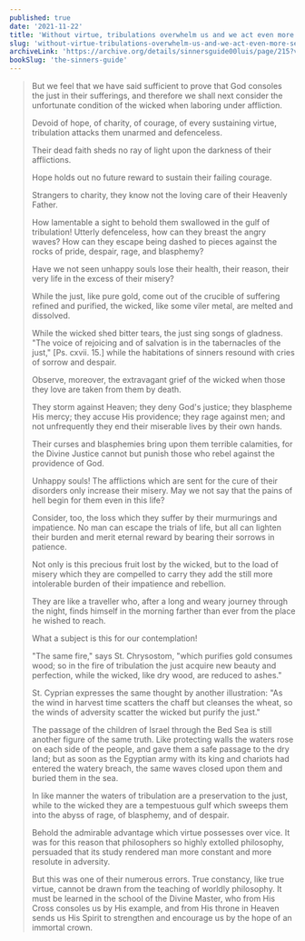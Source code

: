 ```yaml
---
published: true
date: '2021-11-22'
title: 'Without virtue, tribulations overwhelm us and we act even more self-destructively'
slug: 'without-virtue-tribulations-overwhelm-us-and-we-act-even-more-self-destructively'
archiveLink: 'https://archive.org/details/sinnersguide00luis/page/215?view=theater'
bookSlug: 'the-sinners-guide'
---
```


> But we feel that we have said sufficient to prove that God consoles the just in their sufferings, and therefore we shall next consider the unfortunate condition of the wicked when laboring under affliction.
>
> Devoid of hope, of charity, of courage, of every sustaining virtue, tribulation attacks them unarmed and defenceless.
>
> Their dead faith sheds no ray of light upon the darkness of their afflictions.
>
> Hope holds out no future reward to sustain their failing courage.
>
> Strangers to charity, they know not the loving care of their Heavenly Father.
>
> How lamentable a sight to behold them swallowed in the gulf of tribulation! Utterly defenceless, how can they breast the angry waves? How can they escape being dashed to pieces against the rocks of pride, despair, rage, and blasphemy?
>
> Have we not seen unhappy souls lose their health, their reason, their very life in the excess of their misery?
>
> While the just, like pure gold, come out of the crucible of suffering refined and purified, the wicked, like some viler metal, are melted and dissolved.
>
> While the wicked shed bitter tears, the just sing songs of gladness. "The voice of rejoicing and of salvation is in the tabernacles of the just," [Ps. cxvii. 15.] while the habitations of sinners resound with cries of sorrow and despair.
>
> Observe, moreover, the extravagant grief of the wicked when those they love are taken from them by death.
>
> They storm against Heaven; they deny God's justice; they blaspheme His mercy; they accuse His providence; they rage against men; and not unfrequently they end their miserable lives by their own hands.
>
> Their curses and blasphemies bring upon them terrible calamities, for the Divine Justice cannot but punish those who rebel against the providence of God.
>
> Unhappy souls! The afflictions which are sent for the cure of their disorders only increase their misery. May we not say that the pains of hell begin for them even in this life?
>
> Consider, too, the loss which they suffer by their murmurings and impatience. No man can escape the trials of life, but all can lighten their burden and merit eternal reward by bearing their sorrows in patience.
>
> Not only is this precious fruit lost by the wicked, but to the load of misery which they are compelled to carry they add the still more intolerable burden of their impatience and rebellion.
>
> They are like a traveller who, after a long and weary journey through the night, finds himself in the morning farther than ever from the place he wished to reach.
>
> What a subject is this for our contemplation!
>
> "The same fire," says St. Chrysostom, "which purifies gold consumes wood; so in the fire of tribulation the just acquire new beauty and perfection, while the wicked, like dry wood, are reduced to ashes."
>
> St. Cyprian expresses the same thought by another illustration: "As the wind in harvest time scatters the chaff but cleanses the wheat, so the winds of adversity scatter the wicked but purify the just."
>
> The passage of the children of Israel through the Bed Sea is still another figure of the same truth. Like protecting walls the waters rose on each side of the people, and gave them a safe passage to the dry land; but as soon as the Egyptian army with its king and chariots had entered the watery breach, the same waves closed upon them and buried them in the sea.
>
> In like manner the waters of tribulation are a preservation to the just, while to the wicked they are a tempestuous gulf which sweeps them into the abyss of rage, of blasphemy, and of despair.
>
> Behold the admirable advantage which virtue possesses over vice. It was for this reason that philosophers so highly extolled philosophy, persuaded that its study rendered man more constant and more resolute in adversity.
>
> But this was one of their numerous errors. True constancy, like true virtue, cannot be drawn from the teaching of worldly philosophy. It must be learned in the school of the Divine Master, who from His Cross consoles us by His example, and from His throne in Heaven sends us His Spirit to strengthen and encourage us by the hope of an immortal crown.